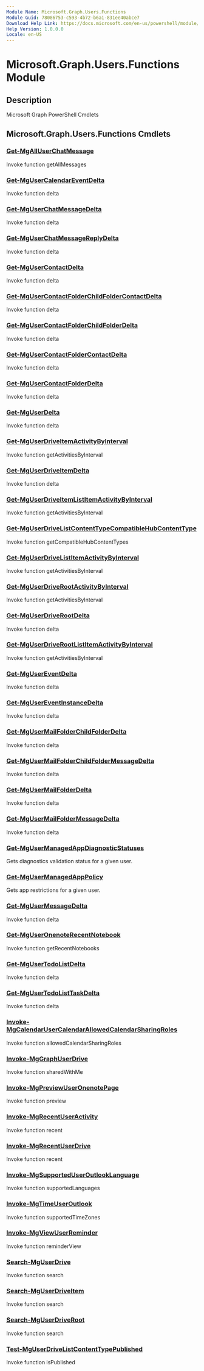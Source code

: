 ```yaml
---
Module Name: Microsoft.Graph.Users.Functions
Module Guid: 78086753-c593-4b72-b6a1-831ee40abce7
Download Help Link: https://docs.microsoft.com/en-us/powershell/module/microsoft.graph.users.functions
Help Version: 1.0.0.0
Locale: en-US
---
```


# Microsoft.Graph.Users.Functions Module
## Description
Microsoft Graph PowerShell Cmdlets

## Microsoft.Graph.Users.Functions Cmdlets
### [Get-MgAllUserChatMessage](Get-MgAllUserChatMessage.md)
Invoke function getAllMessages

### [Get-MgUserCalendarEventDelta](Get-MgUserCalendarEventDelta.md)
Invoke function delta

### [Get-MgUserChatMessageDelta](Get-MgUserChatMessageDelta.md)
Invoke function delta

### [Get-MgUserChatMessageReplyDelta](Get-MgUserChatMessageReplyDelta.md)
Invoke function delta

### [Get-MgUserContactDelta](Get-MgUserContactDelta.md)
Invoke function delta

### [Get-MgUserContactFolderChildFolderContactDelta](Get-MgUserContactFolderChildFolderContactDelta.md)
Invoke function delta

### [Get-MgUserContactFolderChildFolderDelta](Get-MgUserContactFolderChildFolderDelta.md)
Invoke function delta

### [Get-MgUserContactFolderContactDelta](Get-MgUserContactFolderContactDelta.md)
Invoke function delta

### [Get-MgUserContactFolderDelta](Get-MgUserContactFolderDelta.md)
Invoke function delta

### [Get-MgUserDelta](Get-MgUserDelta.md)
Invoke function delta

### [Get-MgUserDriveItemActivityByInterval](Get-MgUserDriveItemActivityByInterval.md)
Invoke function getActivitiesByInterval

### [Get-MgUserDriveItemDelta](Get-MgUserDriveItemDelta.md)
Invoke function delta

### [Get-MgUserDriveItemListItemActivityByInterval](Get-MgUserDriveItemListItemActivityByInterval.md)
Invoke function getActivitiesByInterval

### [Get-MgUserDriveListContentTypeCompatibleHubContentType](Get-MgUserDriveListContentTypeCompatibleHubContentType.md)
Invoke function getCompatibleHubContentTypes

### [Get-MgUserDriveListItemActivityByInterval](Get-MgUserDriveListItemActivityByInterval.md)
Invoke function getActivitiesByInterval

### [Get-MgUserDriveRootActivityByInterval](Get-MgUserDriveRootActivityByInterval.md)
Invoke function getActivitiesByInterval

### [Get-MgUserDriveRootDelta](Get-MgUserDriveRootDelta.md)
Invoke function delta

### [Get-MgUserDriveRootListItemActivityByInterval](Get-MgUserDriveRootListItemActivityByInterval.md)
Invoke function getActivitiesByInterval

### [Get-MgUserEventDelta](Get-MgUserEventDelta.md)
Invoke function delta

### [Get-MgUserEventInstanceDelta](Get-MgUserEventInstanceDelta.md)
Invoke function delta

### [Get-MgUserMailFolderChildFolderDelta](Get-MgUserMailFolderChildFolderDelta.md)
Invoke function delta

### [Get-MgUserMailFolderChildFolderMessageDelta](Get-MgUserMailFolderChildFolderMessageDelta.md)
Invoke function delta

### [Get-MgUserMailFolderDelta](Get-MgUserMailFolderDelta.md)
Invoke function delta

### [Get-MgUserMailFolderMessageDelta](Get-MgUserMailFolderMessageDelta.md)
Invoke function delta

### [Get-MgUserManagedAppDiagnosticStatuses](Get-MgUserManagedAppDiagnosticStatuses.md)
Gets diagnostics validation status for a given user.

### [Get-MgUserManagedAppPolicy](Get-MgUserManagedAppPolicy.md)
Gets app restrictions for a given user.

### [Get-MgUserMessageDelta](Get-MgUserMessageDelta.md)
Invoke function delta

### [Get-MgUserOnenoteRecentNotebook](Get-MgUserOnenoteRecentNotebook.md)
Invoke function getRecentNotebooks

### [Get-MgUserTodoListDelta](Get-MgUserTodoListDelta.md)
Invoke function delta

### [Get-MgUserTodoListTaskDelta](Get-MgUserTodoListTaskDelta.md)
Invoke function delta

### [Invoke-MgCalendarUserCalendarAllowedCalendarSharingRoles](Invoke-MgCalendarUserCalendarAllowedCalendarSharingRoles.md)
Invoke function allowedCalendarSharingRoles

### [Invoke-MgGraphUserDrive](Invoke-MgGraphUserDrive.md)
Invoke function sharedWithMe

### [Invoke-MgPreviewUserOnenotePage](Invoke-MgPreviewUserOnenotePage.md)
Invoke function preview

### [Invoke-MgRecentUserActivity](Invoke-MgRecentUserActivity.md)
Invoke function recent

### [Invoke-MgRecentUserDrive](Invoke-MgRecentUserDrive.md)
Invoke function recent

### [Invoke-MgSupportedUserOutlookLanguage](Invoke-MgSupportedUserOutlookLanguage.md)
Invoke function supportedLanguages

### [Invoke-MgTimeUserOutlook](Invoke-MgTimeUserOutlook.md)
Invoke function supportedTimeZones

### [Invoke-MgViewUserReminder](Invoke-MgViewUserReminder.md)
Invoke function reminderView

### [Search-MgUserDrive](Search-MgUserDrive.md)
Invoke function search

### [Search-MgUserDriveItem](Search-MgUserDriveItem.md)
Invoke function search

### [Search-MgUserDriveRoot](Search-MgUserDriveRoot.md)
Invoke function search

### [Test-MgUserDriveListContentTypePublished](Test-MgUserDriveListContentTypePublished.md)
Invoke function isPublished

